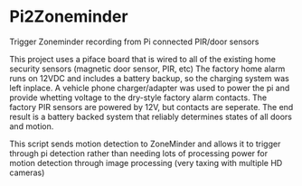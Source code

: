 Pi2Zoneminder
=============

Trigger Zoneminder recording from Pi connected PIR/door sensors

This project uses a piface board that is wired to all of the existing home security sensors (magnetic door sensor, PIR, etc)  The factory home alarm runs on 12VDC and includes a battery backup, so the charging system was left inplace.  A vehicle phone charger/adapter was used to power the pi and provide whetting voltage to the dry-style factory alarm contacts.  The factory PIR sensors are powered by 12V, but contacts are seperate.  The end result is a battery backed system that reliably determines states of all doors and motion.

This script sends motion detection to ZoneMinder and allows it to trigger through pi detection rather than needing lots of processing power for motion detection through image processing (very taxing with multiple HD cameras)
